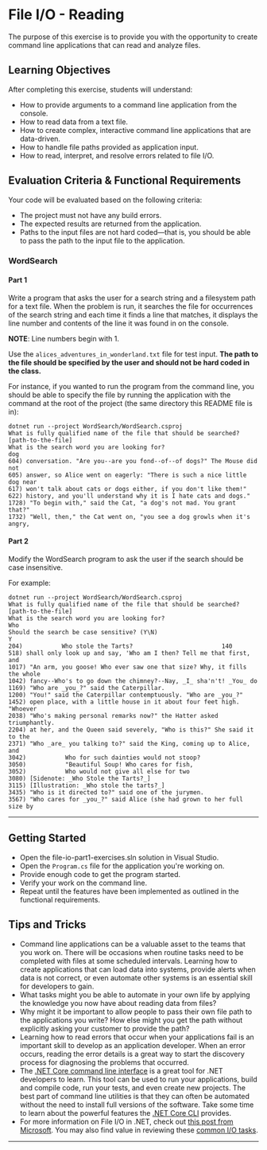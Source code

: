 # File I/O - Reading

The purpose of this exercise is to provide you with the opportunity to create command line applications that can read and analyze files.

## Learning Objectives

After completing this exercise, students will understand:

* How to provide arguments to a command line application from the console.
* How to read data from a text file.
* How to create complex, interactive command line applications that are data-driven.
* How to handle file paths provided as application input.
* How to read, interpret, and resolve errors related to file I/O.

## Evaluation Criteria & Functional Requirements

Your code will be evaluated based on the following criteria:

* The project must not have any build errors.
* The expected results are returned from the application.
* Paths to the input files are not hard coded—that is, you should be able to pass the path to the input file to the application.

### WordSearch

#### Part 1

Write a program that asks the user for a search string and a filesystem path for a text file. When the problem is run, it searches the file for occurrences of the search string and each time it finds a line that matches, it displays the line number and contents of the line it was found in on the console.

**NOTE**: Line numbers begin with 1.

Use the `alices_adventures_in_wonderland.txt` file for test input. **The path to the file should be specified by the user and should not be hard coded in the class.**

For instance, if you wanted to run the program from the command line, you should be able to specify the file by running the application with the command at the root of the project (the same directory this README file is in):

```
dotnet run --project WordSearch/WordSearch.csproj
What is fully qualified name of the file that should be searched?
[path-to-the-file]
What is the search word you are looking for?
dog
604) conversation. "Are you--are you fond--of--of dogs?" The Mouse did not
605) answer, so Alice went on eagerly: "There is such a nice little dog near
617) won't talk about cats or dogs either, if you don't like them!"
622) history, and you'll understand why it is I hate cats and dogs."
1728) "To begin with," said the Cat, "a dog's not mad. You grant that?"
1732) "Well, then," the Cat went on, "you see a dog growls when it's angry,

```

#### Part 2

Modify the WordSearch program to ask the user if the search should be case insensitive.

For example:

```
dotnet run --project WordSearch/WordSearch.csproj
What is fully qualified name of the file that should be searched?
[path-to-the-file]
What is the search word you are looking for?
Who
Should the search be case sensitive? (Y\N)
Y
204)           Who stole the Tarts?                         140
518) shall only look up and say, 'Who am I then? Tell me that first, and
1017) "An arm, you goose! Who ever saw one that size? Why, it fills the whole
1042) fancy--Who's to go down the chimney?--Nay, _I_ sha'n't! _You_ do
1169) "Who are _you_?" said the Caterpillar.
1200) "You!" said the Caterpillar contemptuously. "Who are _you_?"
1452) open place, with a little house in it about four feet high. "Whoever
2038) "Who's making personal remarks now?" the Hatter asked triumphantly.
2204) at her, and the Queen said severely, "Who is this?" She said it to the
2371) "Who _are_ you talking to?" said the King, coming up to Alice, and
3042)           Who for such dainties would not stoop?
3050)           "Beautiful Soup! Who cares for fish,
3052)           Who would not give all else for two
3080) [Sidenote: _Who Stole the Tarts?_]
3115) [Illustration: _Who stole the tarts?_]
3435) "Who is it directed to?" said one of the jurymen.
3567) "Who cares for _you_?" said Alice (she had grown to her full size by

```
---

## Getting Started

* Open the file-io-part1-exercises.sln solution in Visual Studio.
* Open the `Program.cs` file for the application you're working on.
* Provide enough code to get the program started.
* Verify your work on the command line.
* Repeat until the features have been implemented as outlined in the functional requirements.

## Tips and Tricks

* Command line applications can be a valuable asset to the teams that you work on. There will be occasions when routine tasks need to be completed with files at some scheduled intervals. Learning how to create applications that can load data into systems, provide alerts when data is not correct, or even automate other systems is an essential skill for developers to gain.
* What tasks might you be able to automate in your own life by applying the knowledge you now have about reading data from files?
* Why might it be important to allow people to pass their own file path to the applications you write? How else might you get the path without explicitly asking your customer to provide the path?
* Learning how to read errors that occur when your applications fail is an important skill to develop as an application developer. When an error occurs, reading the error details is a great way to start the discovery process for diagnosing the problems that occurred.
* The [.NET Core command line interface][.net-core-cli] is a great tool for .NET developers to learn. This tool can be used to run your applications, build and compile code, run your tests, and even create new projects. The best part of command line utilities is that they can often be automated without the need to install full versions of the software. Take some time to learn about the powerful features the [.NET Core CLI][.net-core-cli] provides.
* For more information on File I/O in .NET, check out [this post from Microsoft][file-and-stream-io]. You may also find value in reviewing these [common I/O tasks][common-io-tasks].

---

[common-io-tasks]: https://docs.microsoft.com/en-us/dotnet/standard/io/common-i-o-tasks
[file-and-stream-io]: https://docs.microsoft.com/en-us/dotnet/standard/io/
[.net-core-cli]: https://docs.microsoft.com/en-us/dotnet/core/tools/?tabs=netcore2x
